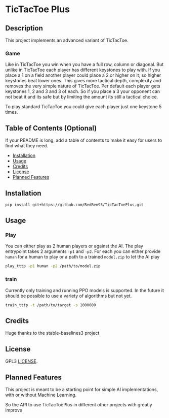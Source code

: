 # TicTacToe Plus

## Description

This project implements an advanced variant of TicTacToe.

### Game
Like in TicTacToe you win when you have a full row, column or diagonal. But unlike in TicTacToe each player has different
keystones to play with. If you place a 1 on a field another player could place a 2 or higher on it, so higher keystones beat
lower ones. This gives more tactical depth, complexity and removes the very simple nature of TicTacToe.
Per default each player gets keystones 1, 2 and 3 and 3 of each. So if you place a 3 your opponent can not beat it and its safe
but by limiting the amount its still a tactical choice.

To play standard TicTacToe you could give each player just one keystone 5 times.

## Table of Contents (Optional)

If your README is long, add a table of contents to make it easy for users to find what they need.

- [Installation](#installation)
- [Usage](#usage)
- [Credits](#credits)
- [License](#license)
- [Planned Features](#planned-features)

## Installation

``` bash
pip install git+https://github.com/RedRem95/TicTacToePlus.git
```

## Usage

### Play

You can either play as 2 human players or against the AI.
The play entrypoint takes 2 arguments `-p1` and `-p2`. For each you can either provide `human` for a human to play or 
a path to a trained `model.zip` to let the AI play

```bash
play_tttp -p1 human -p2 /path/to/model.zip
```

### train

Currently only training and running PPO models is supported.
In the future it should be possible to use a variety of algorithms but not yet.

```bash
train_tttp -t /path/to/target -s 1000000
```

## Credits

Huge thanks to the stable-baselines3 project

## License

GPL3 [LICENSE](LICENSE).

## Planned Features

This project is meant to be a starting point for simple AI implementations, with or without Machine Learning.

So the API to use TicTacToePlus in different other projects with greatly improve
